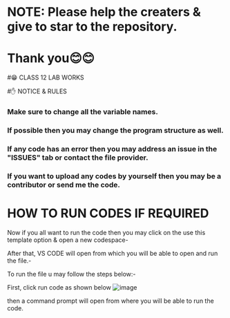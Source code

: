 # NOTE: Please help the creaters & give to star to the repository.
# Thank you😊😊 

#😁 CLASS 12 LAB WORKS

#✋ NOTICE & RULES

### Make sure to change all the variable names.

### If possible then you may change the program structure as well.

### If any code has an error then you may address an issue in the "ISSUES" tab or contact the file provider.

### If you want to upload any codes by yourself then you may be a contributor or send me the code.
 
# HOW TO RUN CODES IF REQUIRED

Now if you all want to run the code then you may click on the use this template option & open a new codespace-

After that, VS CODE will open from which you will be able to open and run the file.-

To run the file u may follow the steps below:-


First, click run code as shown below 
![image](https://github.com/ghostrunner0/CLASS-12-LAB-WORKS/assets/138878654/024300d1-8ad7-482b-b2f6-6b4eb706ec3f)

then a command prompt will open from where you will be able to run the code.
